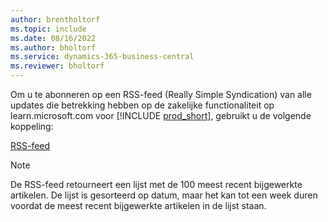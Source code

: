```yaml
---
author: brentholtorf
ms.topic: include
ms.date: 08/16/2022
ms.author: bholtorf
ms.service: dynamics-365-business-central
ms.reviewer: bholtorf
---
```

Om u te abonneren op een RSS-feed (Really Simple Syndication) van alle updates die betrekking hebben op de zakelijke functionaliteit op learn.microsoft.com voor [!INCLUDE [prod_short](prod_short.md)], gebruikt u de volgende koppeling:

[RSS-feed](/api/search/rss?$filter=scopes%2fany(t%3A%20t%20eq%20%27dynamics365-bc-app%27)&locale=en-us)

> [!NOTE]
> De RSS-feed retourneert een lijst met de 100 meest recent bijgewerkte artikelen. De lijst is gesorteerd op datum, maar het kan tot een week duren voordat de meest recent bijgewerkte artikelen in de lijst staan.  
